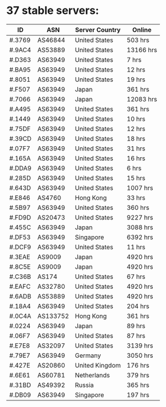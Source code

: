 # 37 stable servers:

| ID | ASN | Server Country | Online |
| ------ | ------ | ------ | ------ |
| #.3769 | AS46844 | United States | 503 hrs |
| #.9AC4 | AS53889 | United States | 13166 hrs |
| #.D363 | AS63949 | United States | 7 hrs |
| #.BA95 | AS63949 | United States | 12 hrs |
| #.8051 | AS63949 | United States | 19 hrs |
| #.F507 | AS63949 | Japan | 361 hrs |
| #.7066 | AS63949 | Japan | 12083 hrs |
| #.A495 | AS63949 | United States | 361 hrs |
| #.1449 | AS63949 | United States | 10 hrs |
| #.75DF | AS63949 | United States | 12 hrs |
| #.39CD | AS63949 | United States | 18 hrs |
| #.07F7 | AS63949 | United States | 31 hrs |
| #.165A | AS63949 | United States | 16 hrs |
| #.DDA9 | AS63949 | United States | 6 hrs |
| #.285D | AS63949 | United States | 15 hrs |
| #.643D | AS63949 | United States | 1007 hrs |
| #.E846 | AS4760 | Hong Kong | 33 hrs |
| #.5B97 | AS63949 | United States | 360 hrs |
| #.FD9D | AS20473 | United States | 9227 hrs |
| #.455C | AS63949 | Japan | 3088 hrs |
| #.DF53 | AS63949 | Singapore | 6392 hrs |
| #.DCF9 | AS63949 | United States | 11 hrs |
| #.3EAE | AS9009 | Japan | 4920 hrs |
| #.8C5E | AS9009 | Japan | 4920 hrs |
| #.C36B | AS174 | United States | 67 hrs |
| #.EAFC | AS32780 | United States | 4920 hrs |
| #.6ADB | AS53889 | United States | 4920 hrs |
| #.18A4 | AS63949 | United States | 204 hrs |
| #.0C4A | AS133752 | Hong Kong | 361 hrs |
| #.0224 | AS63949 | Japan | 89 hrs |
| #.06F7 | AS63949 | United States | 87 hrs |
| #.E7E8 | AS32097 | United States | 3139 hrs |
| #.79E7 | AS63949 | Germany | 3050 hrs |
| #.427E | AS20860 | United Kingdom | 176 hrs |
| #.6E61 | AS60781 | Netherlands | 379 hrs |
| #.31BD | AS49392 | Russia | 365 hrs |
| #.DB09 | AS63949 | Singapore | 197 hrs |

